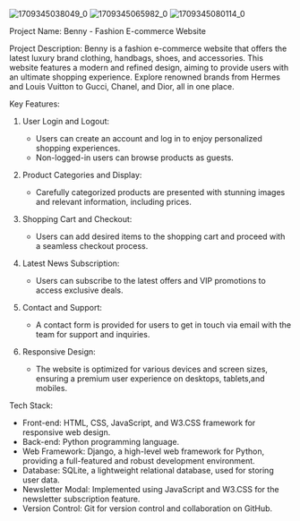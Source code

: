 
![1709345038049_0](https://github.com/LiuBenny0206/ShoppingWeb/assets/109209156/209ec532-df58-4c4e-a8f5-aab18cf3eca0)
![1709345065982_0](https://github.com/LiuBenny0206/ShoppingWeb/assets/109209156/cebaea41-ea05-4db1-975c-cc63fed8f237)
![1709345080114_0](https://github.com/LiuBenny0206/ShoppingWeb/assets/109209156/995dd1ca-a09c-4200-a9d1-5c1d032d267d)

Project Name: Benny - Fashion E-commerce Website

Project Description:
Benny is a fashion e-commerce website that offers the latest luxury brand clothing, handbags, shoes, and accessories. This website features a modern and refined design, aiming to provide users with an ultimate shopping experience. Explore renowned brands from Hermes and Louis Vuitton to Gucci, Chanel, and Dior, all in one place.

Key Features:

1. User Login and Logout:
   - Users can create an account and log in to enjoy personalized shopping experiences.
   - Non-logged-in users can browse products as guests.

2. Product Categories and Display:
   - Carefully categorized products are presented with stunning images and relevant information, including prices.

3. Shopping Cart and Checkout:
   - Users can add desired items to the shopping cart and proceed with a seamless checkout process.

4. Latest News Subscription:
   - Users can subscribe to the latest offers and VIP promotions to access exclusive deals.

5. Contact and Support:
   - A contact form is provided for users to get in touch via email with the team for support and inquiries.

6. Responsive Design:
   - The website is optimized for various devices and screen sizes, ensuring a premium user experience on desktops,
     tablets,and mobiles.

Tech Stack:

- Front-end: HTML, CSS, JavaScript, and W3.CSS framework for responsive web design.
- Back-end: Python programming language.
- Web Framework: Django, a high-level web framework for Python, providing a full-featured and robust development
  environment.
- Database: SQLite, a lightweight relational database, used for storing user data.
- Newsletter Modal: Implemented using JavaScript and W3.CSS for the newsletter subscription feature.
- Version Control: Git for version control and collaboration on GitHub.

